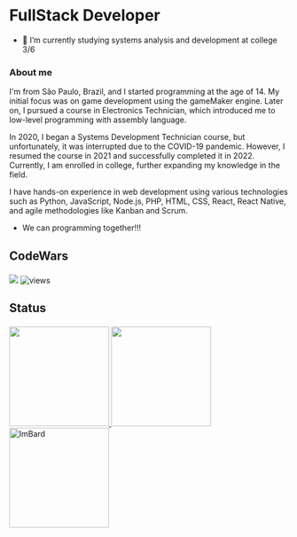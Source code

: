 # FullStack Developer
- 🌱 I’m currently studying systems analysis and development at college 3/6

### About me
I'm from São Paulo, Brazil, and I started programming at the age of 14. My initial focus was on game development using the gameMaker engine. Later on, I pursued a course in Electronics Technician, which introduced me to low-level programming with assembly language.

In 2020, I began a Systems Development Technician course, but unfortunately, it was interrupted due to the COVID-19 pandemic. However, I resumed the course in 2021 and successfully completed it in 2022. Currently, I am enrolled in college, further expanding my knowledge in the field.

I have hands-on experience in web development using various technologies such as Python, JavaScript, Node.js, PHP, HTML, CSS, React, React Native, and agile methodologies like Kanban and Scrum.
 - We can programming together!!!

## <p>CodeWars</p>
<img src="https://www.codewars.com/users/ImBard/badges/large" />
<img src="https://komarev.com/ghpvc/?username=ImBard&style=flat-square&color=red" alt="views"/>

## <p>Status</p>
<div>
  <a href="https://github.com/ImBard">
  <img height="180em" src="https://github-readme-stats.vercel.app/api/top-langs/?username=ImBard&layout=compact&langs_count=7&theme=dracula"/>
  <img height="180em" src="https://github-readme-stats.vercel.app/api?username=ImBard&show_icons=true&theme=dracula&include_all_commits=true&count_private=true"/>
 <a href="https://github.com/ImBard">
  <img height="180em" src="https://github-readme-streak-stats.herokuapp.com/?user=ImBard&theme=dracula" alt="ImBard" />
</div>
